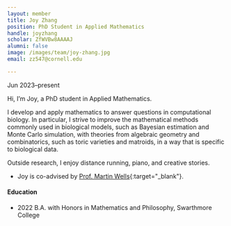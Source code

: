 ```yaml
---
layout: member
title: Joy Zhang
position: PhD Student in Applied Mathematics
handle: joyzhang
scholar: ZfWVBw8AAAAJ
alumni: false
image: /images/team/joy-zhang.jpg
email: zz547@cornell.edu

---
```

Jun 2023–present

Hi, I’m Joy, a PhD student in Applied Mathematics.

I develop and apply mathematics to answer questions in computational biology. In particular, I strive to improve the mathematical methods commonly used in biological models, such as Bayesian estimation and Monte Carlo simulation, with theories from algebraic geometry and combinatorics, such as toric varieties and matroids, in a way that is specific to biological data.

Outside research, I enjoy distance running, piano, and creative stories.

* Joy is co-advised by [Prof. Martin Wells](https://stat.cornell.edu/people/faculty/martin-wells){:target="_blank"}. 

#### Education 
* 2022 B.A. with Honors in Mathematics and Philosophy, Swarthmore College

